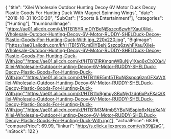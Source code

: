 {
	"title": "Xilei Wholesale Outdoor Hunting Decoy 6V Motor Duck Decoy Plastic Goods For Hunting Duck With Magnet Spinning Wings",
	"date": "2018-10-31 10:30:20",
	"SubCat": ["Sports & Entertainment"],
	"categories": ["Hunting"],
	"thumbnailImage": "https://ae01.alicdn.com/kf/HTB15YR.mDlYBeNjSszcq6zwhFXau/Xilei-Wholesale-Outdoor-Hunting-Decoy-6V-Motor-RUDDY-SHELDuck-Decoy-Plastic-Goods-For-Hunting-Duck-With.jpg_220x220.jpg",
	"BigImage": ["https://ae01.alicdn.com/kf/HTB15YR.mDlYBeNjSszcq6zwhFXau/Xilei-Wholesale-Outdoor-Hunting-Decoy-6V-Motor-RUDDY-SHELDuck-Decoy-Plastic-Goods-For-Hunting-Duck-With.jpg","https://ae01.alicdn.com/kf/HTB1ZlRKmqmWBuNjy1Xaq6xCbXXa4/Xilei-Wholesale-Outdoor-Hunting-Decoy-6V-Motor-RUDDY-SHELDuck-Decoy-Plastic-Goods-For-Hunting-Duck-With.jpg","https://ae01.alicdn.com/kf/HTB116E5mf5TBuNjSspcq6znGFXaV/Xilei-Wholesale-Outdoor-Hunting-Decoy-6V-Motor-RUDDY-SHELDuck-Decoy-Plastic-Goods-For-Hunting-Duck-With.jpg","https://ae01.alicdn.com/kf/HTB11oRgmuySBuNjy1zdq6xPxFXaQ/Xilei-Wholesale-Outdoor-Hunting-Decoy-6V-Motor-RUDDY-SHELDuck-Decoy-Plastic-Goods-For-Hunting-Duck-With.jpg","https://ae01.alicdn.com/kf/HTB1M3MtmbSYBuNjSspiq6xNzpXaN/Xilei-Wholesale-Outdoor-Hunting-Decoy-6V-Motor-RUDDY-SHELDuck-Decoy-Plastic-Goods-For-Hunting-Duck-With.jpg"],
	"actualPrice": 68.99,
	"comparePrice": 69.99,
	"linkurl": "http://s.click.aliexpress.com/e/b39jj2aG",
	"inStock": 122
}
